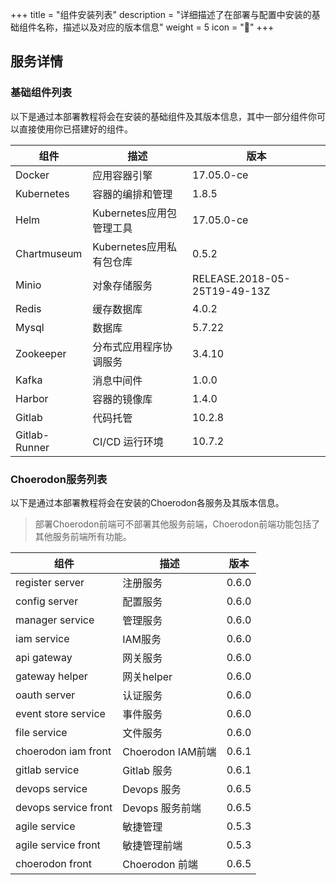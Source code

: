 +++
title = "组件安装列表"
description = "详细描述了在部署与配置中安装的基础组件名称，描述以及对应的版本信息"
weight = 5
icon = "&#xe629;"
+++

## 服务详情

### 基础组件列表

以下是通过本部署教程将会在安装的基础组件及其版本信息，其中一部分组件你可以直接使用你已搭建好的组件。

组件|描述| 版本
---|---|---
Docker|应用容器引擎|17.05.0-ce
Kubernetes|容器的编排和管理|1.8.5
Helm|Kubernetes应用包管理工具|17.05.0-ce
Chartmuseum|Kubernetes应用私有包仓库|0.5.2
Minio|对象存储服务|RELEASE.2018-05-25T19-49-13Z
Redis|缓存数据库|4.0.2
Mysql|数据库|5.7.22
Zookeeper|分布式应用程序协调服务|3.4.10
Kafka|消息中间件|1.0.0
Harbor|容器的镜像库|1.4.0
Gitlab|代码托管|10.2.8
Gitlab-Runner|CI/CD 运行环境|10.7.2

### Choerodon服务列表

以下是通过本部署教程将会在安装的Choerodon各服务及其版本信息。

<blockquote class="note">
部署Choerodon前端可不部署其他服务前端，Choerodon前端功能包括了其他服务前端所有功能。
</blockquote>

组件|描述| 版本
---|---|---
register server|注册服务|0.6.0
config server|配置服务|0.6.0
manager service|管理服务|0.6.0
iam service|IAM服务|0.6.0
api gateway|网关服务|0.6.0
gateway helper|网关helper|0.6.0
oauth server|认证服务|0.6.0
event store service|事件服务|0.6.0
file service|文件服务|0.6.0
choerodon iam front|Choerodon IAM前端|0.6.1
gitlab service|Gitlab 服务|0.6.1
devops service|Devops 服务|0.6.5
devops service front|Devops 服务前端|0.6.5
agile service|敏捷管理|0.5.3
agile service front|敏捷管理前端|0.5.3
choerodon front|Choerodon 前端|0.6.5
